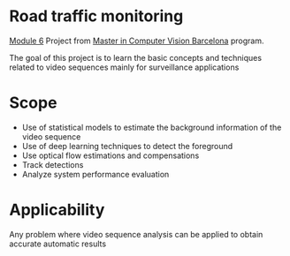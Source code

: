 # Road traffic monitoring

[Module 6][m6] Project from [Master in Computer Vision Barcelona][master] program.

The goal of this project is to learn the basic concepts and techniques related to video
sequences mainly for surveillance applications

# Scope
- Use of statistical models to estimate the background information of 
the video sequence
- Use of deep learning techniques to detect the foreground
- Use optical flow estimations and compensations
- Track detections
- Analyze system performance evaluation

# Applicability

Any problem where video sequence analysis can be applied to obtain 
accurate automatic results 


[m6]: http://pagines.uab.cat/mcv/content/m6-video-analysis
[master]: http://pagines.uab.cat/mcv/

